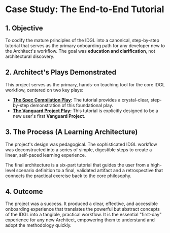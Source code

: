 # Case Study: The End-to-End Tutorial

## 1. Objective
To codify the mature principles of the IDGL into a canonical, step-by-step tutorial that serves as the primary onboarding path for any developer new to the Architect's workflow. The goal was **education and clarification**, not architectural discovery.

## 2. Architect's Plays Demonstrated
This project serves as the primary, hands-on teaching tool for the core IDGL workflow, centered on two key plays:

*   **[The Spec Compilation Play](../../01-patterns/01-Pattern-Spec-Compilation.md):** The tutorial provides a crystal-clear, step-by-step demonstration of this foundational play.
*   **[The Vanguard Project Play](../../01-patterns/11-Pattern-Strategic-Adoption.md):** This tutorial is explicitly designed to be a new user's first **Vanguard Project**.

## 3. The Process (A Learning Architecture)
The project's design was pedagogical. The sophisticated IDGL workflow was deconstructed into a series of simple, digestible steps to create a linear, self-paced learning experience.

The final architecture is a six-part tutorial that guides the user from a high-level scenario definition to a final, validated artifact and a retrospective that connects the practical exercise back to the core philosophy.

## 4. Outcome
The project was a success. It produced a clear, effective, and accessible onboarding experience that translates the powerful but abstract concepts of the IDGL into a tangible, practical workflow. It is the essential "first-day" experience for any new Architect, empowering them to understand and adopt the methodology quickly.
